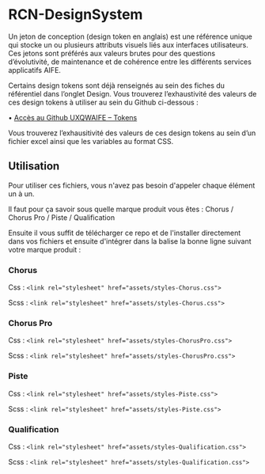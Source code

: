 # RCN-DesignSystem
 
Un jeton de conception (design token en anglais) est une référence unique qui stocke un ou plusieurs attributs visuels liés aux interfaces utilisateurs. Ces jetons sont préférés aux valeurs brutes pour des questions d’évolutivité, de maintenance et de cohérence entre les différents services applicatifs AIFE.

Certains design tokens sont déjà renseignés au sein des fiches du référentiel dans l’onglet Design. Vous trouverez l’exhaustivité des valeurs de ces design tokens à utiliser au sein du Github ci-dessous :

• [Accès au Github UXQWAIFE – Tokens](https://github.com/UXQWAIFE/RCN-Tokens)

Vous trouverez l’exhausitivité des valeurs de ces design tokens au sein d’un fichier excel ainsi que les variables au format CSS.


## Utilisation 

Pour utiliser ces fichiers, vous n'avez pas besoin d'appeler chaque élément un à un. 

Il faut pour ça savoir sous quelle marque produit vous êtes : Chorus / Chorus Pro / Piste / Qualification

Ensuite il vous suffit de télécharger ce repo et de l'installer directement dans vos fichiers et ensuite d'intégrer dans la balise <head> la bonne ligne suivant votre marque produit : 

### Chorus

Css : 
`<link rel="stylesheet" href="assets/styles-Chorus.css">`

Scss : 
`<link rel="stylesheet" href="assets/styles-Chorus.css">`

### Chorus Pro

Css : 
`<link rel="stylesheet" href="assets/styles-ChorusPro.css">`

Scss : 
`<link rel="stylesheet" href="assets/styles-ChorusPro.css">`

### Piste

Css : 
`<link rel="stylesheet" href="assets/styles-Piste.css">`

Scss : 
`<link rel="stylesheet" href="assets/styles-Piste.css">`

### Qualification

Css : 
`<link rel="stylesheet" href="assets/styles-Qualification.css">`

Scss : 
`<link rel="stylesheet" href="assets/styles-Qualification.css">`